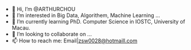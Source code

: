 - 👋 Hi, I’m @ARTHURCHOU
- 👀 I’m interested in Big Data, Algorithem, Machine Learning ...
- 🌱 I’m currently learning PhD. Computer Science in IOSTC, University of Macau.
- 💞️ I’m looking to collaborate on ...
- 📫 How to reach me: Email|zsw0028@hotmaill.com

<!---
ARTHURCHOU/ARTHURCHOU is a ✨ special ✨ repository because its `README.md` (this file) appears on your GitHub profile.
You can click the Preview link to take a look at your changes.
--->
